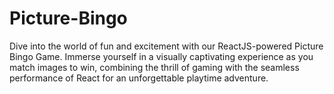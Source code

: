 # Picture-Bingo
Dive into the world of fun and excitement with our ReactJS-powered Picture Bingo Game. Immerse yourself in a visually captivating experience as you match images to win, combining the thrill of gaming with the seamless performance of React for an unforgettable playtime adventure.
